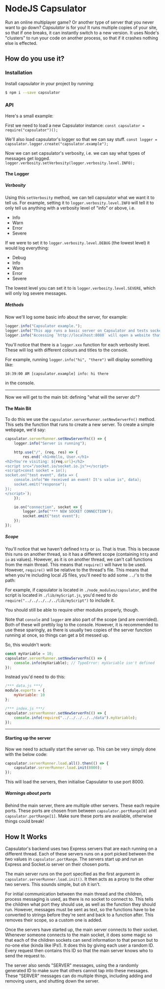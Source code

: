 NodeJS Capsulator
=================

Run an online multiplayer game? Or another type of server that you never
want to go down? _Capsulator_ is for you! It runs multiple copies of
your site, so that if one breaks, it can instantly switch to a new
version. It uses Node's "clusters" to run your code on another process,
so that if it crashes nothing else is effected.

How do you use it?
------------------

### Installation

Install capsulator in your project by running:

```bash
$ npm i --save capsulator
```

### API

Here's a small example:

First we need to load a new Capsulator instance:
`const capsulator = require("capsulator")();`

We'll also load capsulator's logger so that we can say stuff.
`const logger = capsulator.logger.create("capsulator.example");`

Now we can set capsulator's verbosity, i.e. we can say what types of
messages get logged.
`logger.verbosity.setVerbosity(logger.verbosity.level.INFO);`

#### The Logger

##### Verbosity

Using this `setVerbosity` method, we can tell capsulator what we want
it to tell us. For example, setting it to `logger.verbosity.level.INFO`
will tell it to only tell us anything with a verbosity level of "info"
or above, i.e.

 - Info
 - Warn
 - Error
 - Severe

If we were to set it to `logger.verbosity.level.DEBUG` (the lowest
level) it would log everything:

 - Debug
 - Info
 - Warn
 - Error
 - Severe

The lowest level you can set it to is `logger.verbosity.level.SEVERE`,
which will only log severe messages.

##### Methods

Now we'll log some basic info about the server, for example:

```js
logger.info("Capsulator example.");
logger.info("This app runs a basic server on Capsulator and tests socket/http proxies.");
logger.info("Accessing `http://localhost:8080` will open a website that allows a user to test socket and http settings.\n\n");
```

You'll notice that there is a `logger.xxx` function for each verbosity
level. These will log with different colours and titles to the console.

For example, running `logger.info("hi", "there")` will display something
like:

```
10:39:00 AM [capsulator.example] info: hi there
```

in the console.

---

Now we will get to the main bit: defining "what will the server _do_"?

#### The Main Bit

To do this we use the `capsulator.serverRunner.setNewServerFn()` method.
This sets the function that runs to create a new server. To create a
simple webpage, we'd say:

```js
capsulator.serverRunner.setNewServerFn(() => {
    logger.info("Server is running");

    http.use("/", (req, res) => {
        res.end(`<h1>Hello, User.</h1>
<h2>You're visiting: ${req.url}</h2>
<script src="/socket.io/socket.io.js"></script>
<script>const socket = io();
socket.on("test event", data => {
    console.info("We received an event! It's value is", data);
    socket.emit("response");
});
</script>`);
    });

    io.on("connection", socket => {
        logger.info("*** NEW SOCKET CONNECTION");
        socket.emit("test event");
    });
});
```

##### Scope

You'll notice that we haven't defined `http` or `io`. That is true. This
is because this runs on another thread, so it has a different scope
(containing `http` and `io` as values). However, as it is on another
thread, we can't call functions from the main thread. This means that
`require()` will have to be used. However, `require()` will be relative
to the thread's file. This means that when you're including local JS
files, you'll need to add some `../`'s to the path:

For example, if capsulator is located in `./node_modules/capsulator`,
and the script is located in `./lib/myScript.js`, you'd need to do
`require("../../../../../lib/myScript")` to include it.

You should still be able to require other modules properly, though.

Note that `console` and `logger` are also part of the scope (and are
overrided). Both of these will prettily log to the console. However, it
is recommended to use these sparingly, as there is usually two copies of
the server function running at once, so things can get a bit messed up.

So, this wouldn't work:

```js
const myVariable = 10;
capsulator.serverRunner.setNewServerFn(() => {
    console.info(myVariable); // TypeError: myVariable isn't defined
});
```

Instead you'd need to do this:
```js
/*** data.js ***/
module.exports = {
    myVariable: 10
};

/*** index.js ***/
capsulator.serverRunner.setNewServerFn(() => {
    console.info(require("../../../../../data").myVariable);
});
```

---

#### Starting up the server

Now we need to actually start the server up. This can be very simply
done with the below code:

```js
capsulator.serverRunner.load.all().then(() => {
    capsulator.serverRunner.load.init(8000);
});
```

This will load the servers, then initialise Capsulator to use port 8000.

##### Warnings about ports

Behind the main server, there are multiple other servers. These each
require ports. These ports are chosen from between
`capsulator.portRange[0]` and `capsulator.portRange[1]`. Make sure these
ports are available, otherwise things could break!

How It Works
------------

Capsulator's backend uses two Express servers that are each running on a
different thread. Each of these servers runs on a port picked between
the two values in `capsulator.portRange`. The servers start up and run
an Express and Socket.io server on their chosen ports.

The main server runs on the port specified as the first argument in
`capsulator.serverRunner.load.init()`. It then acts as a proxy to the
other two servers. This sounds simple, but oh it isn't.

For initial communication between the main thread and the children,
process messaging is used, as there is no socket to connect to. This
tells the children what port they should use, as well as the function
they should run. However, messages must be sent as text, so the
functions have to be converted to strings before they're sent and back
to a function after. This removes their scope, so a custom one is added.

Once the servers have started up, the main server connects to their
socket. Whenever someone connects to the main socket, it does some magic
so that each of the children sockets can send information to that person
but to no-one else (kinda like IPs!). It does this by giving each user a
random ID. Every request then contains this ID so that the main server
knows who to send the request to.

The server also sends "SERVER" messages, using the a randomly generated
ID to make sure that others cannot tap into these messages. These
"SERVER" messages can do multiple things, including adding and removing
users, and shutting down the server.